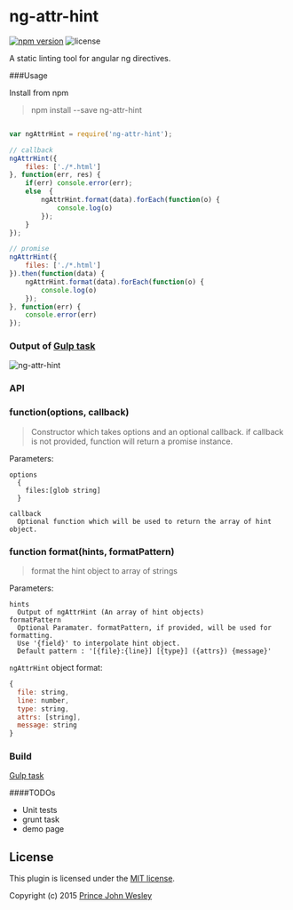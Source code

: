 # ng-attr-hint

[![npm version](https://badge.fury.io/js/ng-attr-hint.svg)](http://badge.fury.io/js/ng-attr-hint) ![license](https://img.shields.io/badge/license-MIT-blue.svg)

A static linting tool for angular ng directives.


###Usage

Install from npm

> npm install --save ng-attr-hint

```javascript

var ngAttrHint = require('ng-attr-hint');

// callback
ngAttrHint({
	files: ['./*.html']
}, function(err, res) {
	if(err) console.error(err);
	else  {
		ngAttrHint.format(data).forEach(function(o) {
			console.log(o)
		});
	}
});

// promise
ngAttrHint({
	files: ['./*.html']
}).then(function(data) {
	ngAttrHint.format(data).forEach(function(o) {
		console.log(o)
	});
}, function(err) {
	console.error(err)
});

```

### Output of [Gulp task](https://gist.github.com/princejwesley/679f092fd1f2ac2ad21c)
![ng-attr-hint](https://gist.githubusercontent.com/princejwesley/accb5688eaf40ae338af/raw/38549764e5ae53fd9324b8c8f0d6ead6d43d9f6c/ng-attr-hint.png)


### API
### function(options, callback)
> Constructor which takes options and an optional callback. if callback is not provided, function will return a promise instance.

Parameters:
```
options
  {
    files:[glob string]
  }

callback
  Optional function which will be used to return the array of hint object.

```


### function format(hints, formatPattern)
> format the hint object to array of strings

Parameters:
```
hints
  Output of ngAttrHint (An array of hint objects)
formatPattern
  Optional Paramater. formatPattern, if provided, will be used for formatting.
  Use '{field}' to interpolate hint object.
  Default pattern : '[{file}:{line}] [{type}] ({attrs}) {message}'
```
`ngAttrHint` object format: 

``` javascript
{
  file: string,
  line: number,
  type: string,
  attrs: [string],
  message: string
}

```

### Build
[Gulp task](https://gist.github.com/princejwesley/679f092fd1f2ac2ad21c)

####TODOs

* Unit tests
* grunt task
* demo page


## License
This plugin is licensed under the [MIT license](https://github.com/princejwesley/ng-attr-hint/blob/master/LICENSE).

Copyright (c) 2015 [Prince John Wesley](http://www.toolitup.com)
